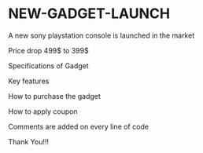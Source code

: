 # NEW-GADGET-LAUNCH

A new sony playstation console is launched in the market

Price drop 499$ to 399$

Specifications of Gadget

Key features

How to purchase the gadget

How to apply coupon 

Comments are added on every line of code

Thank You!!!
